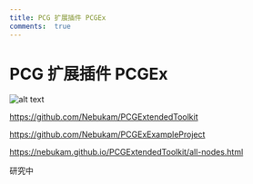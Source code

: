 ```yaml
---
title: PCG 扩展插件 PCGEx
comments:  true
---
```

# PCG 扩展插件 PCGEx
![alt text](../assets/images/07PCG_PCGEx_image.webp)

https://github.com/Nebukam/PCGExtendedToolkit

https://github.com/Nebukam/PCGExExampleProject

https://nebukam.github.io/PCGExtendedToolkit/all-nodes.html

研究中